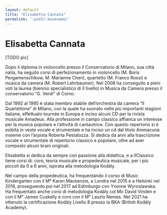 ```yaml
---
layout: default
title: "Elisabetta Cannata"
permalink: ':path/:basename/'
---
```


# Elisabetta Cannata
[TODO pic]

Dopo il diploma in violoncello presso il Conservatorio di Milano, sua città natia, ha seguito corsi di perfezionamento in violoncello (M. Boris Pergamenschikow, M. Marianne Chen), quartetto (M. Franco Rossi) e musica da camera (M. Robert Lehrbaumer). Nel 2008 ha conseguito a pieni voti la laurea (biennio specialistico di II livello) in Musica da Camera presso il conservatorio “G. Verdi” di Como.

Dal 1992 al 1995 è stata membro stabile dell’orchestra da camera “Il Quartettone” di Milano, con la quale ha suonato nelle più importanti stagioni italiane, effettuato tournée in Europa e inciso alcuni CD per la rivista musicale Amadeus. Alla professione in campo classico affianca un interesse per la musica popolare e l’attività di cantautrice. Con questo repertorio si è esibita in veste vocale e strumentale e ha inciso un cd dal titolo Ammacunà insieme con l’arpista Roberta Pestalozza. Si dedica da anni alla trascrizione vocale e strumentale di repertorio classico e popolare, oltre ad aver composto alcuni brani originali.

Elisabetta si dedica da sempre con passione alla didattica, e a *Il*Classico tiene corsi di: coro, teoria musicale e propedeutica musicale, per i più piccoli da 0 a 6 anni, ispirata alla metodologia Kodály.

Nel campo della propedeutica, ha frequentando il corso di Music Kindergarten con il M° Karen Mackenzie, a Londra nel 2015 e a Helsinki nel 2016, proseguendo poi nel 2017 ad Edimburgo con Yvonne Wyroslawska. Ha frequentato anche corsi di metodologia Kodály col Mo David Vinden e con il M° James Cuskelly e coro con il M° Laszlo Nemes. Nel 2021 ha ottenuto la certificazione Kodàly Livello 8 presso la BKA (British Kodàly Academy).
